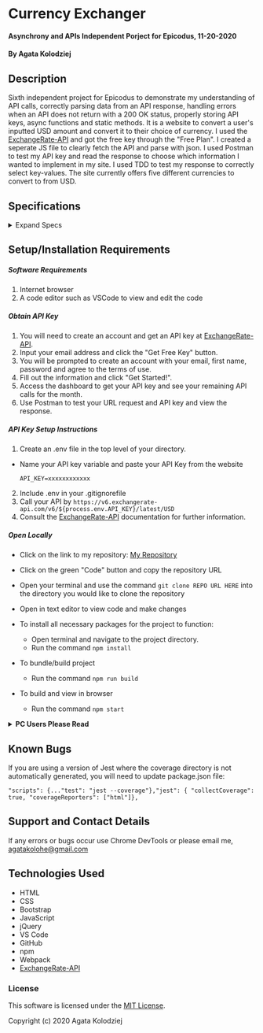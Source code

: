 # Currency Exchanger

#### Asynchrony and APIs Independent Porject for Epicodus, 11-20-2020

#### By Agata Kolodziej

## Description

Sixth independent project for Epicodus to demonstrate my understanding of API calls, correctly parsing data from an API response, handling errors when an API does not return with a 200 OK status, properly storing API keys, async functions and static methods. It is a website to convert a user's inputted USD amount and convert it to their choice of currency. I used the [ExchangeRate-API](https://www.exchangerate-api.com/) and got the free key through the "Free Plan". I created a seperate JS file to clearly fetch the API and parse with json. I used Postman to test my API key and read the response to choose which information I wanted to implement in my site. I used TDD to test my response to correctly select key-values. The site currently offers five different currencies to convert to from USD. 

## Specifications

<details>
  <summary>Expand Specs</summary>

### Describe: CurrencyResponse()

| Test | Expect |
| ---- | ------ |
| It should create CurrencyResponse object | CurrencyResponse().toEqual("success"); |
| It should return conversion rates of CurrencyResponse object | CurrencyResponse.conversion_rates.toEqual("USD": 1, "CAD": 1.3089, "EUR": 0.8440, "GBP": 0.7552, "JPY": 103.9219, "PLN": 3.7779); |
| It should return specific conversion rates | CurrencyResponse.conversion_rates.CAD.toEqual(1.3089); |

### Describe: CurrencyExchange()

| Test | Expect |
| ---- | ------ |
| It will call for the API, return a resolved promise stop any code from being executed until the function is complete and parse the response | getConversion(exchangerateAPI).toEqual(response); |

### Describe: clearFields()
| Test | Expect |
| ---- | ------ |
| It should clear input fields upon submit | clearFields().toEqual( ); |

### Describe: getElements()
| Test | Expect |
| ---- | ------ |
| It should retrieve the parsed API response | getElements(response).toEqual(response.conversion_rates); |
| It should create an array of properties from the conversion_rates object | getElements(Object.keys(conversion_rates)).toEqual(["USD, "CAD", "PLN", "JPY", "GBP"]); |
| It should create an array of values from the conversion_rates object | getElements(Object.values(conversion_rates)).toEqual([1, 1.31, 3.78, 103.92, 0.75]); |
| It should convert USD to a given currency | usdConverstion.toEqual(inputtedDollar * amount); | 
| It should return a response of the inputted dollar amount, converted amount, and currency used | response.toEqual("10 is 13.09 CAD"); |
| It will return an error message if the inputted currency amount is undefined | errorMessage.toEqual("The currency for undefined does not exist. Please select a currency"); |
| It will return an error message if there is an error with the API call | errorMessage.toEqual("There was an error: response;" |

### Describe: makeApiCall()
| Test | Expect |
| ---- | ------ |
| It will call for the API | makeApiCall.toEqual(response) |

</details>

## Setup/Installation Requirements

##### Software Requirements

1. Internet browser
2. A code editor such as VSCode to view and edit the code

##### Obtain API Key

1. You will need to create an account and get an API key at [ExchangeRate-API](https://www.exchangerate-api.com/).
2. Input your email address and click the "Get Free Key" button.
3. You will be prompted to create an account with your email, first name, password and agree to the terms of use. 
4. Fill out the information and click "Get Started!".
5. Access the dashboard to get your API key and see your remaining API calls for the month.
6. Use Postman to test your URL request and API key and view the response. 

##### API Key Setup Instructions

1. Create an .env file in the top level of your directory. 
  - Name your API key variable and paste your API Key from the website

    `API_KEY=xxxxxxxxxxxx`

2. Include .env in your .gitignorefile
3. Call your API by `https://v6.exchangerate-api.com/v6/${process.env.API_KEY}/latest/USD`
4. Consult the [ExchangeRate-API](https://www.exchangerate-api.com/) documentation for further information.

##### Open Locally

- Click on the link to my repository: [My Repository](URL)
- Click on the green "Code" button and copy the repository URL
- Open your terminal and use the command `git clone REPO URL HERE` into the directory you would like to clone the repository
- Open in text editor to view code and make changes

- To install all necessary packages for the project to function:
  - Open terminal and navigate to the project directory.
  - Run the command `npm install` 
- To bundle/build project
  - Run the command `npm run build`
- To build and view in browser 
  - Run the command `npm start`


<details>
  <summary><strong>PC Users Please Read</strong></summary>

  If you are on a PC, in package.json please remove `;` and replace with ` & ` in `"scripts: { "start":`

    CHANGE

  `"scripts": {... "start": "npm run build; webpack-dev-server --open --mode development",`

    TO

  `"scripts": {... "start": "npm run build & webpack-dev-server --open --mode development",`

  </details>   


## Known Bugs

If you are using a version of Jest where the coverage directory is not automatically generated, you will need to update package.json file:

`"scripts": {..."test": "jest --coverage"},"jest": { "collectCoverage": true, "coverageReporters": ["html"]},`

## Support and Contact Details

If any errors or bugs occur use Chrome DevTools or please email me, <agatakolohe@gmail.com>

## Technologies Used

- HTML
- CSS
- Bootstrap
- JavaScript
- jQuery
- VS Code
- GitHub
- npm
- Webpack
- [ExchangeRate-API](https://www.exchangerate-api.com/)

### License

This software is licensed under the [MIT License](https://choosealicense.com/licenses/mit/).

Copyright (c) 2020 Agata Kolodziej
